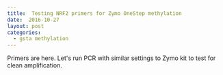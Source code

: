 ```yaml
---
title:  Testing NRF2 primers for Zymo OneStep methylation
date:  2016-10-27
layout: post
categories:
  - gsta methylation
---
```

Primers are here. Let's run PCR with similar settings to Zymo kit to test for clean amplification.
